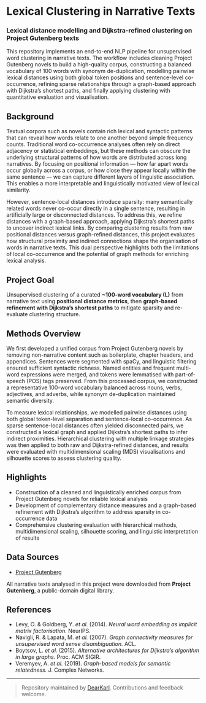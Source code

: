 # Lexical Clustering in Narrative Texts
### Lexical distance modelling and Dijkstra‑refined clustering on Project Gutenberg texts

This repository implements an end-to-end NLP pipeline for unsupervised word clustering in narrative texts. The workflow includes cleaning Project Gutenberg novels to build a high-quality corpus, constructing a balanced vocabulary of 100 words with synonym de-duplication, modelling pairwise lexical distances using both global token positions and sentence-level co-occurrence, refining sparse relationships through a graph-based approach with Dijkstra’s shortest paths, and finally applying clustering with quantitative evaluation and visualisation.  


## Background  

Textual corpora such as novels contain rich lexical and syntactic patterns that can reveal how words relate to one another beyond simple frequency counts. Traditional word co-occurrence analyses often rely on direct adjacency or statistical embeddings, but these methods can obscure the underlying structural patterns of how words are distributed across long narratives. By focusing on positional information — how far apart words occur globally across a corpus, or how close they appear locally within the same sentence — we can capture different layers of linguistic association. This enables a more interpretable and linguistically motivated view of lexical similarity.  

However, sentence-local distances introduce sparsity: many semantically related words never co-occur directly in a single sentence, resulting in artificially large or disconnected distances. To address this, we refine distances with a graph-based approach, applying Dijkstra’s shortest paths to uncover indirect lexical links. By comparing clustering results from raw positional distances versus graph-refined distances, this project evaluates how structural proximity and indirect connections shape the organisation of words in narrative texts. This dual perspective highlights both the limitations of local co-occurrence and the potential of graph methods for enriching lexical analysis.  

## Project Goal  

Unsupervised clustering of a curated **~100-word vocabulary (L)** from narrative text using **positional distance metrics**, then **graph-based refinement with Dijkstra’s shortest paths** to mitigate sparsity and re-evaluate clustering structure.

## Methods Overview  

We first developed a unified corpus from Project Gutenberg novels by removing non-narrative content such as boilerplate, chapter headers, and appendices. Sentences were segmented with spaCy, and linguistic filtering ensured sufficient syntactic richness. Named entities and frequent multi-word expressions were merged, and tokens were lemmatised with part-of-speech (POS) tags preserved. From this processed corpus, we constructed a representative 100-word vocabulary balanced across nouns, verbs, adjectives, and adverbs, while synonym de-duplication maintained semantic diversity.  

To measure lexical relationships, we modelled pairwise distances using both global token-level separation and sentence-local co-occurrence. As sparse sentence-local distances often yielded disconnected pairs, we constructed a lexical graph and applied Dijkstra’s shortest paths to infer indirect proximities. Hierarchical clustering with multiple linkage strategies was then applied to both raw and Dijkstra-refined distances, and results were evaluated with multidimensional scaling (MDS) visualisations and silhouette scores to assess clustering quality.  

## Highlights  
- Construction of a cleaned and linguistically enriched corpus from Project Gutenberg novels for reliable lexical analysis  
- Development of complementary distance measures and a graph-based refinement with Dijkstra’s algorithm to address sparsity in co-occurrence data  
- Comprehensive clustering evaluation with hierarchical methods, multidimensional scaling, silhouette scoring, and linguistic interpretation of results  

## Data Sources  

- [Project Gutenberg](https://www.gutenberg.org/)  

All narrative texts analysed in this project were downloaded from **Project Gutenberg**, a public-domain digital library. 

## References
- Levy, O. & Goldberg, Y. *et al.* (2014). *Neural word embedding as implicit matrix factorisation.* NeurIPS.  
- Navigli, R. & Lapata, M. *et al.* (2007). *Graph connectivity measures for unsupervised word sense disambiguation.* ACL.  
- Boytsov, L. *et al.* (2015). *Alternative architectures for Dijkstra’s algorithm in large graphs.* Proc. ACM SIGIR.  
- Veremyev, A. *et al.* (2019). *Graph-based models for semantic relatedness.* J. Complex Networks.  

---

> Repository maintained by [DearKarl](https://github.com/DearKarl). Contributions and feedback welcome.
